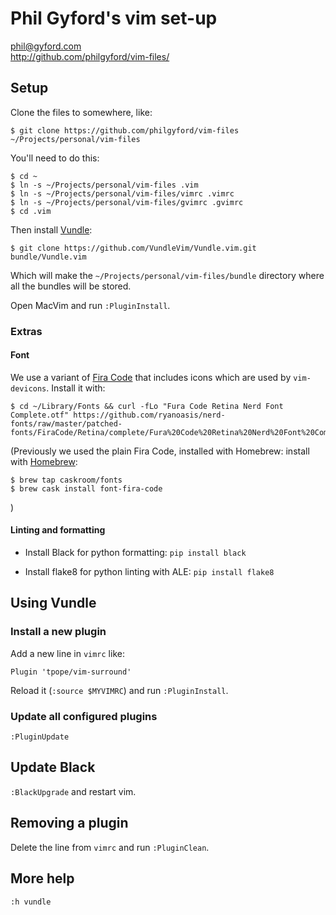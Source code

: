 # Phil Gyford's vim set-up

phil@gyford.com  
http://github.com/philgyford/vim-files/

## Setup

Clone the files to somewhere, like:

	$ git clone https://github.com/philgyford/vim-files ~/Projects/personal/vim-files

You'll need to do this:

    $ cd ~
    $ ln -s ~/Projects/personal/vim-files .vim
    $ ln -s ~/Projects/personal/vim-files/vimrc .vimrc
    $ ln -s ~/Projects/personal/vim-files/gvimrc .gvimrc
	$ cd .vim

Then install [Vundle](https://github.com/VundleVim/Vundle.vim):

	$ git clone https://github.com/VundleVim/Vundle.vim.git bundle/Vundle.vim

Which will make the `~/Projects/personal/vim-files/bundle` directory where all
the bundles will be stored.

Open MacVim and run `:PluginInstall`.

### Extras

#### Font

We use a variant of [Fira Code](https://github.com/tonsky/FiraCode) that
includes icons which are used by `vim-devicons`. Install it with:

	$ cd ~/Library/Fonts && curl -fLo "Fura Code Retina Nerd Font Complete.otf" https://github.com/ryanoasis/nerd-fonts/raw/master/patched-fonts/FiraCode/Retina/complete/Fura%20Code%20Retina%20Nerd%20Font%20Complete.otf

(Previously we used the plain Fira Code, installed with Homebrew:
install with [Homebrew](http://brew.sh/): 

	$ brew tap caskroom/fonts
	$ brew cask install font-fira-code
)

#### Linting and formatting

* Install Black for python formatting: `pip install black`

* Install flake8 for python linting with ALE: `pip install flake8`


## Using Vundle

### Install a new plugin

Add a new line in `vimrc` like:

	Plugin 'tpope/vim-surround'

Reload it (`:source $MYVIMRC`) and run `:PluginInstall`.

### Update all configured plugins

`:PluginUpdate`


## Update Black

`:BlackUpgrade` and restart vim.


## Removing a plugin

Delete the line from `vimrc` and run `:PluginClean`.


## More help

`:h vundle`

